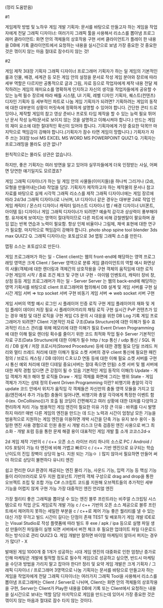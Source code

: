 (정리 도움받음)

#1

게임제작 방법 및 노하우
게임 개발
기획자: 문서를 바탕으로 만들고자 하는 게임을 작업자에게 전달
그래픽 디자이너: 여러가지 그래픽 툴을 사용해서 리소스를 뽑아냄
프로그래머
클라이언트: 화면 안의 객체들의 상호작용 구현
서버
클라이언트가 플레이 한 내용을 DB에 기록
클라이언트에서 요청하는 내용을 실시간으로 보냄
가장 중요한 것
중요한 것은 꺾이지 않는 마음
절대로 잠수타지 않는 것!

#2

게임 제작 3대장
기획자
그래픽 디자이너
프로그래머
기획자가 하는 일
게임의 기본적인 룰과 인물, 배경, 세계관 등 모든 게임 안의 설정을 문서로 작성
게임 분야와 장르에 따라 세부 역할은 다르지만 공통적으로 글과 그림, 자료 등으로 작업자에게 제작 내용 전달
제작하려는 게임의 재미요소를 명확하게 인지하고 자신의 생각을 작업자들에게 공유할 수 있는 능력 필수
장르에 따라 배틀 시스템, UI 기획, 레벨 디자인 기획자, 퀘스트(컨텐츠) 디자인 기획자 등 세부적인 파트로 나눔
게임 기획자가 되려면?
기획하려는 게임의 동작에 대한 대부분의 상황이 머릿속에 정확하게 설명할 수 있어야 합니다.
간단한 콘티 드로잉이나, 제작할 게임의 참고 영상 준비나 프로토 타입 제작을 할 수 있는 능력 필요
뛰어난 문서 작성 능력(문서로 보이지 않는 것을 설명하고 이해시켜야 합니다.)
만드는 게임의 재미 요소에 대한 절대적인 확신이 있어야 합니다.
기획자에게 가장 중요한 덕목!!!
마지막으로 책임감이 강해야 합니다.(기획자가 잠수 타면 게임이 망합니다.)
기획자가 자주 쓰는 3대장 tool
MS EXCEL
MS WORD
MS POWERPOINT
QUIZ1
Q. 기획자는 프로그래밍을 몰라도 상관 없나?

원칙적으로는 몰라도 상관은 없습니다.

하지만, 좋은 기획자는 여러 방면을 알고 있어야 실무자들에게 더욱 인정받는 사실, 어쩌면 당연한 얘기일지도 모르겠죠?

게임 그래픽 디자이너가 하는 일
게임 안의 사물들(이미지들)을 하나씩 그리거나 (2d), 모형을 만들어내는(3d) 작업을 담당.
기획자가 제작하고자 하는 제작물의 문서나 참고 자료를 바탕으로 실제 시각적 그래픽 리소스를 제작
그래픽 디자이너에는 게임 장르에 따라 2d/3d 그래픽 디자이너로 나뉘며, UI 디자이너 같은 경우는 대부분 2d로 작업
인 게임 캐릭터 / 몬스터 디자이너
캐릭터 일러스트 디자이너
맵 / 배경 디자이너
UI(폰트, 아이템 등) 디자이너
게임 그래픽 디자이너가 되려면?
예술적 감각과 상상력이 풍부해야 함.
유저에게 보여지는 영역이 절대적이므로 다른 파트에 비해 강철멘탈이 팔요하며 끊임 없는 반복 연습과 노력이 필요함.
항상 인체 비율이나 그림체, 채색 표현에 대한 연구가 필요함.
마지막으로 책임감이 강해야 합니다.
photo shop
spine tool
blender
3ds max
QUIZ2
Q. 그래픽 디자이너는 포토샵으로 3d 맵핑 그래픽 소스를 만든다.

맵핑 소스는 포토샵으로 만든다.

게임 프로그래머가 하는 일 - Client
client는 웹의 front-end에 해당하는 영역
프로그래밍 영역은 크게 Client / Server 영역으로 분류
게임 클라이언트의 역할 예시
화면상의 사물(객체)에 대한 렌더링과 객체간의 상호작용을 구현
객체의 움직임에 대한 로직 구현
게임의 시작 / 종료 조건 체크 및 구현
UI 구현 - 아이템 인벤토리, 캐릭터 장비 창, 상점 등등
게임 프로그래머가 하는 일 - Server
Server 는 웹의 back-end에 해당하는 영역
기획서를 바탕으로 client 프로그래머와 협의해서 DB 설계 및 게임 서버를 구현
실시간 게임 서버 ⇒ tcp socket 서버 구현
비동기 게임 서버 ⇒ web socket 서버 구현

게임 서버의 역할 예시
로그인 시 플레이어 인증 로직 구현
게임 플레이어의 재화 및 게임 플레이 데이터 저장
필요 시 플레이어끼리의 채팅 로직 구현
실시간 PvP 컨텐츠가 있는 경우 매칭 및 대전 로직을 구현
게임 CS 문의 시 대응을 위한 DB Log 기록
게임 프로그래머가 되려면?
Client
기본적인 자료 구조(Data Structure)에 대한 이해가 필수
효과적인 리소스 관리를 위해 메모리에 대한 이해가 필요
Event Driven Programming에 대한 이해 필요
렌더링 획수를 줄이기 위한 코드 최적화 작업 필수
Server
기본적인 자료 구조(Data Structure)에 대한 이해가 필수
http / tcp 통신 / udp 통신 / SQL 쿼리 / DB 설계 / 저장 프로시저(Stored Procedure) 등에 대한 경험 필요
단일 쓰레드 처리와 멀티 쓰레드 처리에 대한 이해가 필요
소켓 서버의 경우 client 통신에 필요한 패킨 정의 / 브로드 캐스팅 / DB 데이터 C.R.U.D 연동 등에 대한 이해 필요
소켓 서버를 구현 시 통신 예외 처리에 대한 디테일 중요(서버는 절대 죽으면 안됨)
소켓 서버 및 웹 서버에 대한 제작 경험 있다면 큰 강점이 될 수 있음
기본적인 게임 동작의 이해(1)
Update - 게임 객체가 체크 해야 할 로직들
Draw - 게임 객체를 화면에 그리는 행위
State - 게임 객체가 가지는 상태 정의
Event Driven Programming 이란?
비행기와 총알이 각각 update 코드 안에서 위치가 움직임
각 객체들은 자신만의 충돌 영역 모듈을 가지고 있음(엔진에서 추가 가능함)
충돌이 일어나면, 비행기와 총알 각각에게 특정한 이벤트 함수(ex. OnCollisino())가 호출 됨
코딩이 간편해지고 여러 상황에 대한 대처를 다양하고 편리하게 처리 가능
범용적인 게임 엔진이 필요한 이유
가장 큰 이유 : 바퀴를 다시 발명하지 마라!!
매번 다른 게임의 엔진을 만드는 데 드는 노력과 시간이 엄청남
모든 기능을 범용적으로 지원하는 게임 엔진을 이용하면 개박 시간을 단축 가능
유지 보수 용이 - 동일한 엔진 사용 경험으로 인원 충원 시 개발 리스크 단축
검증된 엔진 사용으로 버그 최소화 - 개발 포럼 등을 통한 문제 해결 용이
대표적인 게임 개발 툴 소개
코코스2d-x

2d 게임 제작 기반의 c / c++ 오픈 소스 라이브 러리
하나의 소스로 PC / Android / IOS 포팅이 가능
타 엔진에 비해 가볍고 빠르다
c / c++ 기반 엔진으로 요구되는 학습 난이도의 진입 장벽이 상당히 높다.
지원 되는 기능ㅇ ㅣ많지 않아서 필요하면 만들어 써야 하므로 상당히 불편하다
유니티 엔진

쉽고 편리한 GUI 환경이 제공되는 엔진
물리 기능, 사운드 기능, 입력 기능 등 핵심 기능 들이 라이브러리로 모두 지원
컴포넌트 기반의 객체 구성으로 drag and drop을 통한 오브젝트 조립 및 조합 가능
C# 스크립트 코드를 지원해 오브젝트들의 추가적인 세부 기능을 어렵지 않게 구현 가능
가장 대중적인 엔진
언리얼 엔진

가장 퀄리티 좋은 그래픽을 뽑아낼 수 있는 엔진
블루 프린트라는 비주얼 스크립팅 시스템으로 타 직업 군도 게임로직 개발 가능
c / c++ 기반의 오픈 소스 제공으로 블루 프린트에서 제어하지 못하는 세밀한 부분을 c / c++로 제어 가능
좋은 퀄리티를 낼 수 있는 대신 가장 무걱고 빌드 시간이 길다는 단점이 존재
TEST 및 배포하기
게임 개발 IDE로는 Visual Studio로 작성
플랫폼에 따라 빌드 후 exe / apk / ipa 등으로 실행 파일 생성
만들어진 파일들이 실행 되면 서버에서 버전 체크 후 필요한 업데이트 파일 다운로드 하는 방식으로 관리
QUIZ3
Q. 게임 개발만 잘하면 바이럴 마케팅이 알아서 퍼지는 경우가 많다? - X

발매된 게임 1000개 중 1개가 성공하는 시대
게임 엔진의 대중화로 인한 엄청난 증가로 인해 마케팅은 개발에 필적할 정도로 필수적
게임으로 성공하고 싶으면, 반드시 마케팅을 수단과 방법을 가리지 말고 잡아야 한다!!
정리 및 요약
게임 개발은 크게 기획자 / 그래픽 디자이너 / 프로그래머 3영역으로 나눔
기획자는 문서를 바탕으로 만들고자 하는 게임을 작업자에게 전달
그래픽 디자이너는 여러가지 그래픽 Tool을 사용해서 리소스를 뽑아냄
프로그래머는 Client / Server로 나뉘며, Client는 화면 안의 객체들의 상호작용을 구현, Server는 Client가 Play한 내용을 DB에 기록 또는 Client에서 요청하는 내용을 실시간으로 보내는 역할 담당
마지막으로 게임을 만드는데 있어서 가장 중요한 것은 꺾이지 않는 마음과 절대로 잠수 타지 않는 것이다.

